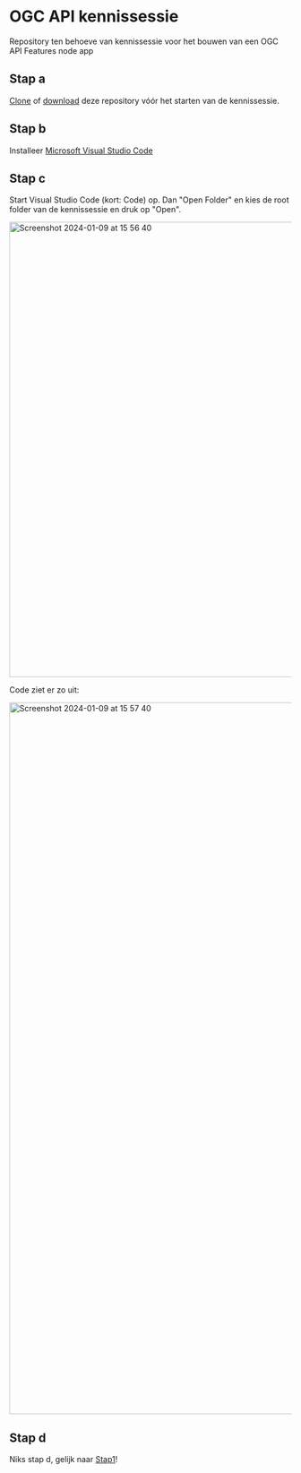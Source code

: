 # OGC API kennissessie
Repository ten behoeve van kennissessie voor het bouwen van een OGC API Features node app

## Stap a
[Clone](https://docs.github.com/en/repositories/creating-and-managing-repositories/cloning-a-repository) of [download](https://docs.github.com/en/repositories/working-with-files/using-files/downloading-source-code-archives) deze repository vóór het starten van de kennissessie.

## Stap b
Installeer [Microsoft Visual Studio Code](https://code.visualstudio.com/download) 

## Stap c
Start Visual Studio Code (kort: Code) op. Dan "Open Folder" en kies de root folder van de kennissessie en druk op "Open".

<img width="813" alt="Screenshot 2024-01-09 at 15 56 40" src="https://github.com/Geonovum/ogc-api-kennissessie/assets/4082369/9e24c8bd-6af6-404f-a53a-c2ff0e475fb6">


Code ziet er zo uit:

<img width="1271" alt="Screenshot 2024-01-09 at 15 57 40" src="https://github.com/Geonovum/ogc-api-kennissessie/assets/4082369/d73cdf2b-1d14-445b-989d-e289f4f01f9b">

## Stap d

Niks stap d, gelijk naar [Stap1](https://github.com/Geonovum/ogc-api-kennissessie/tree/main/step1)!

